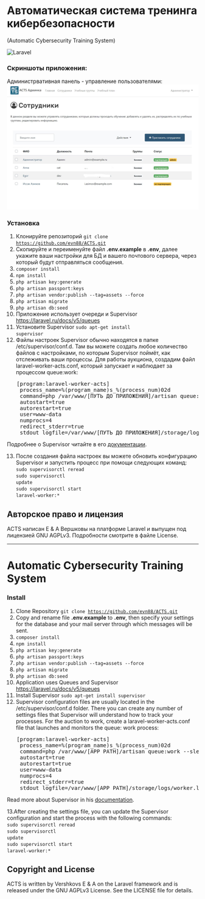 # Автоматическая система тренинга кибербезопасности
(Automatic Cybersecurity Training System)

![Laravel](https://github.com/evn88/ACTS/workflows/Laravel/badge.svg?branch=master)

### Скриншоты приложения:
Администрвативная панель - управление пользователями:
![Пример приложения](.screenshots/acts_admin_example.jpg "Пример административной панели")

### Установка

1. Клонируйте репозиторий <code>git clone https://github.com/evn88/ACTS.git</code>
2. Скопируйте и переименуйте файл <b>.env.example</b>  в <b>.env</b>, далее укажите ваши настройки для БД и вашего почтового сервера, через который будут отправляться сообщения.
3. <code>composer install</code>
4. <code>npm install</code>
5. <code>php artisan key:generate</code>
6. <code>php artisan passport:keys</code>
7. <code>php artisan vendor:publish --tag=assets --force</code>
8. <code>php artisan migrate</code>
9. <code>php artisan db:seed</code>
10. Приложение использует очереди и Supervisor https://laravel.ru/docs/v5/queues
11. Установите Supervisor <code>sudo apt-get install supervisor</code>
12. Файлы настроек Supervisor обычно находятся в папке /etc/supervisor/conf.d. Там вы можете создать любое количество файлов с настройками, по которым Supervisor поймёт, как отслеживать ваши процессы. Для работы аукциона, создадим файл laravel-worker-acts.conf, который запускает и наблюдает за процессом queue:work:
<pre>
   [program:laravel-worker-acts]
    process_name=%(program_name)s_%(process_num)02d
    command=php /var/www/[ПУТЬ ДО ПРИЛОЖЕНИЯ]/artisan queue:work --sleep=3 --tries=3 --daemon
    autostart=true
    autorestart=true
    user=www-data
    numprocs=4
    redirect_stderr=true
    stdout_logfile=/var/www/[ПУТЬ ДО ПРИЛОЖЕНИЯ]/storage/logs/worker.log
</pre>
Подробнее о Supervisor читайте в его [документации](http://supervisord.org/index.html).

13. После создания файла настроек вы можете обновить конфигурацию Supervisor и запустить процесс при помощи следующих команд: <br>
    <code>sudo supervisorctl reread</code><br>
    <code>sudo supervisorctl update</code><br>
    <code>sudo supervisorctl start laravel-worker:*</code>
    
## Авторское право и лицензия

ACTS написан E & A Вершковы на платформе Laravel и выпущен под лицензией GNU AGPLv3.
Подробности смотрите в файле License.

----

# Automatic Cybersecurity Training System

### Install

1. Clone Repository <code>git clone https://github.com/evn88/ACTS.git</code>
2. Copy and rename file <b>.env.example</b>  to <b>.env</b>, then specify your settings for the database and your mail server through which messages will be sent.
3. <code>composer install</code>
4. <code>npm install</code>
5. <code>php artisan key:generate</code>
6. <code>php artisan passport:keys</code>
7. <code>php artisan vendor:publish --tag=assets --force</code>
8. <code>php artisan migrate</code>
9. <code>php artisan db:seed</code>
10. Application uses Queues and Supervisor https://laravel.ru/docs/v5/queues
11. Install Supervisor <code>sudo apt-get install supervisor</code>
12. Supervisor configuration files are usually located in the /etc/supervisor/conf.d folder. There you can create any number of settings files that Supervisor will understand how to track your processes. For the auction to work, create a laravel-worker-acts.conf file that launches and monitors the queue: work process:
<pre>
   [program:laravel-worker-acts]
    process_name=%(program_name)s_%(process_num)02d
    command=php /var/www/[APP PATH]/artisan queue:work --sleep=3 --tries=3 --daemon
    autostart=true
    autorestart=true
    user=www-data
    numprocs=4
    redirect_stderr=true
    stdout_logfile=/var/www/[APP PATH]/storage/logs/worker.log
</pre>
Read more about Supervisor in his [documentation](http://supervisord.org/index.html).

13.After creating the settings file, you can update the Supervisor configuration and start the process with the following commands:<br>
    <code>sudo supervisorctl reread</code><br>
    <code>sudo supervisorctl update</code><br>
    <code>sudo supervisorctl start laravel-worker:*</code>

## Copyright and License

ACTS is written by Vershkovs E & A on the Laravel framework and is released under the GNU AGPLv3 License.
See the LICENSE file for details.
